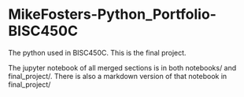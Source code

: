 # MikeFosters-Python_Portfolio-BISC450C
 The python used in BISC450C. This is the final project.

The jupyter notebook of all merged sections is in both notebooks/ and final_project/.
There is also a markdown version of that notebook in final_project/
